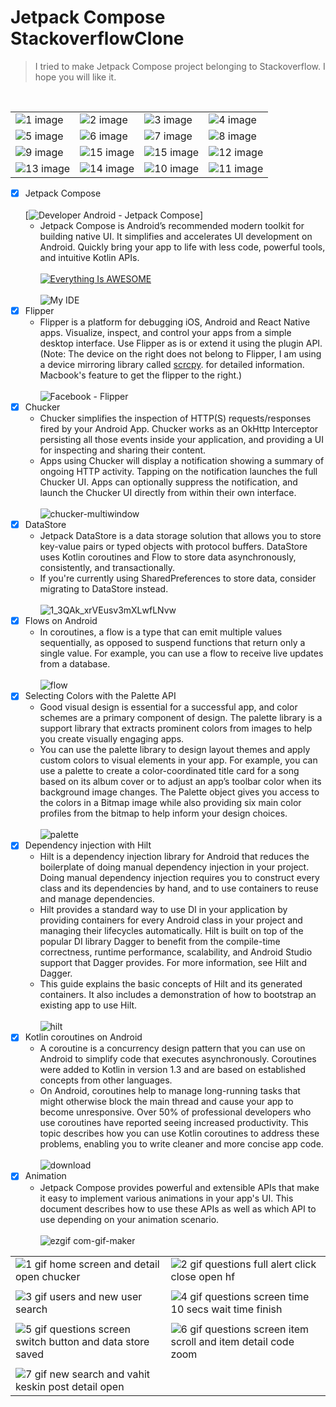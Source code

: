 # Jetpack Compose StackoverflowClone

> I tried to make Jetpack Compose project belonging to Stackoverflow. I hope you will like it.

<br>

|  |  |   |   |
| ------ | ------ |---------|---------|
| ![1 image](https://user-images.githubusercontent.com/36104238/211370740-552d618a-822c-444b-8f03-ff3d7afbb815.png)|![2 image](https://user-images.githubusercontent.com/36104238/211370747-bc8e4f08-bc04-48d3-9875-30d05d2ebbec.png)| ![3 image](https://user-images.githubusercontent.com/36104238/211370752-5164de8b-c070-4546-9c17-1a5e517c4c62.png) | ![4 image](https://user-images.githubusercontent.com/36104238/211370754-7d8acc94-34dd-49ea-b592-46351f9b95d6.png)
| ![5 image](https://user-images.githubusercontent.com/36104238/211370759-f3b05d59-912f-4993-a24a-66149ba3918d.png) | ![6 image](https://user-images.githubusercontent.com/36104238/211370762-36668c12-165d-4961-ae08-212a7887131a.png)| ![7 image](https://user-images.githubusercontent.com/36104238/211370766-e20661a8-e6a2-4d98-8701-a04d43c73e3e.png) | ![8 image](https://user-images.githubusercontent.com/36104238/211370770-57546155-549a-4f6f-9478-bc949aaf9eae.png)
| ![9 image](https://user-images.githubusercontent.com/36104238/211370772-a37b374d-ac22-4519-ac46-9c931a90b878.png) | ![15 image](https://user-images.githubusercontent.com/36104238/211375700-30ed267b-368c-4806-ac0a-f7900f21b001.png) | ![15 image](https://user-images.githubusercontent.com/36104238/211626525-d20c223a-098b-4f09-aede-a2900248680c.png) | ![12 image](https://user-images.githubusercontent.com/36104238/211370781-23587080-f4ae-4625-a364-3fbcc0bfe6cb.png)
| ![13 image](https://user-images.githubusercontent.com/36104238/211370782-7a66b88d-4891-4a91-aafa-f3222bb0b596.png) | ![14 image](https://user-images.githubusercontent.com/36104238/211370785-f7611d43-016f-42dd-9c7a-425f240c98d8.png) | ![10 image](https://user-images.githubusercontent.com/36104238/211370775-fe47defc-f5dc-4f72-b296-c9bea3867a10.png)| ![11 image](https://user-images.githubusercontent.com/36104238/211370779-476f0222-82ae-47cc-98a8-3cb158b50c88.png)

- [X] Jetpack Compose
    <br><br>
    [![Developer Android - Jetpack Compose](https://user-images.githubusercontent.com/36104238/211399588-0f0756a5-98ce-4403-b61c-02f0564786e7.png)]
  - Jetpack Compose is Android’s recommended modern toolkit for building native UI. It simplifies and accelerates UI development on Android. Quickly bring your app to life with less code, powerful tools, and intuitive Kotlin APIs.<br><br>
    [![Everything Is AWESOME](https://user-images.githubusercontent.com/36104238/211627820-9e96b1bc-eaff-4b10-a3cf-8dfbfaee0d6f.png)](https://www.youtube.com/watch?v=uRfMcO7pwfk "Developer Android - Jetpack Compose")
    <br><br>
    ![My IDE](https://user-images.githubusercontent.com/36104238/211399972-e21af3af-6a59-4f2e-92f9-5ed956a8fce1.png)
- [X] Flipper
  - Flipper is a platform for debugging iOS, Android and React Native apps. Visualize, inspect, and control your apps from a simple desktop interface. Use Flipper as is or extend it using the plugin API. (Note: The device on the right does not belong to Flipper, I am using a device mirroring library called [scrcpy](https://github.com/Genymobile/scrcpy). for detailed information. Macbook's feature to get the flipper to the right.)
    <br><br>
    ![Facebook - Flipper](https://user-images.githubusercontent.com/36104238/211399983-3b7a960f-65e3-480c-aa3d-f73ae70487d0.png)
- [X] Chucker
  - Chucker simplifies the inspection of HTTP(S) requests/responses fired by your Android App. Chucker works as an OkHttp Interceptor persisting all those events inside your application, and providing a UI for inspecting and sharing their content.
  - Apps using Chucker will display a notification showing a summary of ongoing HTTP activity. Tapping on the notification launches the full Chucker UI. Apps can optionally suppress the notification, and launch the Chucker UI directly from within their own interface.
    <br><br>
    ![chucker-multiwindow](https://user-images.githubusercontent.com/36104238/211401262-a49490cd-ee45-438e-b668-8f77f4ce3984.gif)
- [X] DataStore
  - Jetpack DataStore is a data storage solution that allows you to store key-value pairs or typed objects with protocol buffers. DataStore uses Kotlin coroutines and Flow to store data asynchronously, consistently, and transactionally.
  - If you're currently using SharedPreferences to store data, consider migrating to DataStore instead.
    <br><br>
    ![1_3QAk_xrVEusv3mXLwfLNvw](https://user-images.githubusercontent.com/36104238/211402272-b3b3575f-6d70-4eb1-a008-c7373d9297f7.png)
- [X] Flows on Android
  - In coroutines, a flow is a type that can emit multiple values sequentially, as opposed to suspend functions that return only a single value. For example, you can use a flow to receive live updates from a database.
    <br><br>
    ![flow](https://user-images.githubusercontent.com/36104238/211402611-d9d3afba-77d3-4b33-a0f2-3a80073020d8.png)
- [X] Selecting Colors with the Palette API
  - Good visual design is essential for a successful app, and color schemes are a primary component of design. The palette library is a support library that extracts prominent colors from images to help you create visually engaging apps.
  - You can use the palette library to design layout themes and apply custom colors to visual elements in your app. For example, you can use a palette to create a color-coordinated title card for a song based on its album cover or to adjust an app’s toolbar color when its background image changes. The Palette object gives you access to the colors in a Bitmap image while also providing six main color profiles from the bitmap to help inform your design choices.
    <br><br>
    ![palette](https://user-images.githubusercontent.com/36104238/211402890-2bfab9de-e233-4dbf-9503-457362665709.png)
- [X] Dependency injection with Hilt
  - Hilt is a dependency injection library for Android that reduces the boilerplate of doing manual dependency injection in your project. Doing manual dependency injection requires you to construct every class and its dependencies by hand, and to use containers to reuse and manage dependencies.
  - Hilt provides a standard way to use DI in your application by providing containers for every Android class in your project and managing their lifecycles automatically. Hilt is built on top of the popular DI library Dagger to benefit from the compile-time correctness, runtime performance, scalability, and Android Studio support that Dagger provides. For more information, see Hilt and Dagger.
  - This guide explains the basic concepts of Hilt and its generated containers. It also includes a demonstration of how to bootstrap an existing app to use Hilt.
    <br><br>
    ![hilt](https://user-images.githubusercontent.com/36104238/211403240-b60a966c-4627-4cb6-8569-b234a368e137.png)
- [X] Kotlin coroutines on Android
  - A coroutine is a concurrency design pattern that you can use on Android to simplify code that executes asynchronously. Coroutines were added to Kotlin in version 1.3 and are based on established concepts from other languages.
  - On Android, coroutines help to manage long-running tasks that might otherwise block the main thread and cause your app to become unresponsive. Over 50% of professional developers who use coroutines have reported seeing increased productivity. This topic describes how you can use Kotlin coroutines to address these problems, enabling you to write cleaner and more concise app code.
    <br><br>
    ![download](https://user-images.githubusercontent.com/36104238/211403780-4bde30c8-cfe2-4c6e-9039-9e03d0812319.png)
- [X] Animation
  - Jetpack Compose provides powerful and extensible APIs that make it easy to implement various animations in your app's UI. This document describes how to use these APIs as well as which API to use depending on your animation scenario.
    <br><br>
    ![ezgif com-gif-maker](https://user-images.githubusercontent.com/36104238/211404935-f136858c-75d5-4e54-86a4-3b1bce7c89b5.gif)

|  |  |
| ------ | ------ |
| ![1  gif home screen and detail open chucker](https://user-images.githubusercontent.com/36104238/211348276-3d2b9485-ac10-4695-b25d-1af1ec2a532d.gif) | ![2  gif questions full alert click close open hf](https://user-images.githubusercontent.com/36104238/211348572-18781852-e526-458e-8c91-978ad279fc16.gif)
|  |  |
| ![3  gif users and new user search](https://user-images.githubusercontent.com/36104238/211349635-dad05bcd-f89b-4fce-a8d8-cc027aa16d78.gif) | ![4  gif questions screen time 10 secs wait time finish](https://user-images.githubusercontent.com/36104238/211350203-ebf074b5-7ff2-4ccc-a874-7bdb811b051d.gif)
|  |  |
| ![5  gif questions screen switch button and data store saved](https://user-images.githubusercontent.com/36104238/211352648-5ebc335e-698e-48bf-9ed7-573e9daccead.gif) | ![6  gif questions screen item scroll and item detail code zoom](https://user-images.githubusercontent.com/36104238/211352303-37c8ea7e-523f-4b44-a121-455e6c5919d1.gif)
|  |  |
| ![7  gif new search and vahit keskin post detail open](https://user-images.githubusercontent.com/36104238/211353014-0b5ee144-a155-49ac-895e-3c7ebdf3bbbb.gif) |
